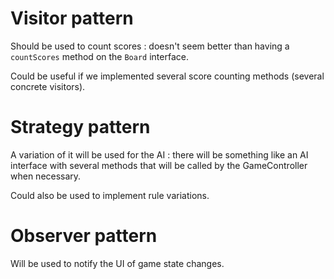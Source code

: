 # Visitor pattern

Should be used to count scores : doesn't seem better than having a
`countScores` method on the `Board` interface.

Could be useful if we implemented several score counting methods (several
concrete visitors).

# Strategy pattern

A variation of it will be used for the AI : there will be something like an
AI interface with several methods that will be called by the GameController
when necessary.

Could also be used to implement rule variations.

# Observer pattern

Will be used to notify the UI of game state changes.

